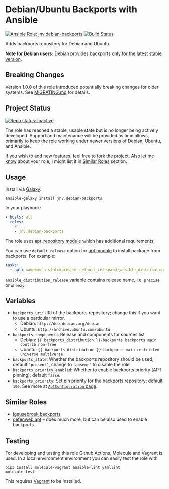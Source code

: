 # Debian/Ubuntu Backports with Ansible

[![Ansible Role: jnv.debian-backports](https://img.shields.io/ansible/role/224.svg)](https://galaxy.ansible.com/jnv/debian-backports)
[![Build Status](https://github.com/jnv/ansible-role-debian-backports/workflows/Integration/badge.svg?branch=master)](https://github.com/jnv/ansible-role-debian-backports/actions?query=workflow%3AIntegration)

Adds backports repository for Debian and Ubuntu.

**Note for Debian users:** Debian provides backports [only for the latest stable version](https://backports.debian.org/news/stretch-backports/).

## Breaking Changes

Version 1.0.0 of this role introduced potentially breaking changes for older systems. See [MIGRATING.md](MIGRATING.md) for details.

## Project Status

[![Repo status: Inactive](https://www.repostatus.org/badges/latest/inactive.svg)](https://www.repostatus.org/#inactive)

The role has reached a stable, usable state but is no longer being actively developed. Support and maintenance will be provided as time allows, primarily to keep the role working under newer versions of Debian, Ubuntu, and Ansible.

If you wish to add new features, feel free to fork the project. Also [let me know](https://github.com/jnv/ansible-role-debian-backports/issues/13) about your role, I might list it in [Similar Roles](#similar-roles) section.

## Usage

Install via [Galaxy](https://galaxy.ansible.com/):

```
ansible-galaxy install jnv.debian-backports
```

In your playbook:

```yaml
- hosts: all
  roles:
    # ...
    - jnv.debian-backports
```

The role uses [apt_repository module](http://docs.ansible.com/apt_repository_module.html) which has additional requirements.

You can use `default_release` option for [apt module](http://docs.ansible.com/apt_module.html) to install package from backports. For example:

```yaml
tasks:
  - apt: name=mosh state=present default_release={{ansible_distribution_release}}-backports
```

`ansible_distribution_release` variable contains release name, i.e. `precise` or `wheezy`.

## Variables

- `backports_uri`: URI of the backports repository; change this if you want to use a particular mirror.
  - Debian: `http://deb.debian.org/debian`
  - Ubuntu: `http://archive.ubuntu.com/ubuntu`
- `backports_components`: Release and components for sources.list
  - Debian: `{{ backports_distribution }}-backports backports main contrib non-free`
  - Ubuntu: `{{ backports_distribution }}-backports main restricted universe multiverse`
- `backports_state`: Whether the backports repository should be used; default `'present'`, change to `'absent'` to disable the role.
- `backports_priority_enabled`: Whether to enable backports priority (APT pinning); default `false`.
- `backports_priority`: Set pin priority for the backports repository; default `100`. See more at [`AptConfiguration` page](https://wiki.debian.org/AptConfiguration).

## Similar Roles

- [jgeusebroek.backports](https://galaxy.ansible.com/jgeusebroek/backports)
- [oefenweb.apt](https://galaxy.ansible.com/oefenweb/apt) – does much more, but can be also used to enable backports.

## Testing

For developing and testing this role Github Actions, Molecule and Vagrant is used.
In a local environment environment you can easily test the role with

```
pip3 install molecule-vagrant ansible-lint yamllint
molecule test
```

This requires [Vagrant](https://www.vagrantup.com/downloads.html) to be installed.

